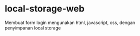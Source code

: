 # local-storage-web
Membuat form login mengunakan html, javascript, css, dengan penyimpanan local storage
